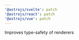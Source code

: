 ```yaml
---
'@astrojs/svelte': patch
'@astrojs/react': patch
'@astrojs/vue': patch
---
```


Improves type-safety of renderers
